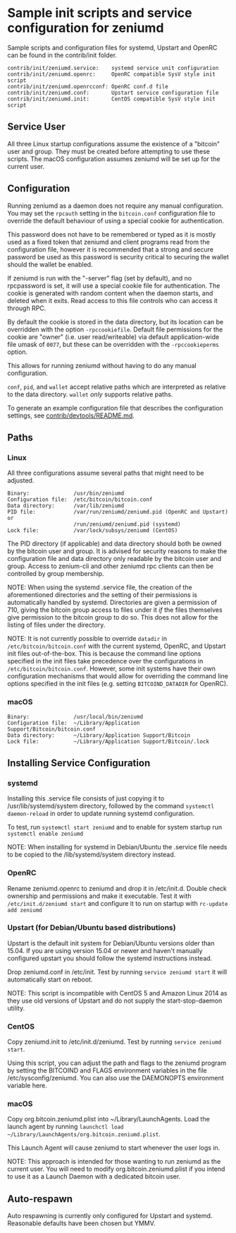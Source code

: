 Sample init scripts and service configuration for zeniumd
==========================================================

Sample scripts and configuration files for systemd, Upstart and OpenRC
can be found in the contrib/init folder.

    contrib/init/zeniumd.service:    systemd service unit configuration
    contrib/init/zeniumd.openrc:     OpenRC compatible SysV style init script
    contrib/init/zeniumd.openrcconf: OpenRC conf.d file
    contrib/init/zeniumd.conf:       Upstart service configuration file
    contrib/init/zeniumd.init:       CentOS compatible SysV style init script

Service User
---------------------------------

All three Linux startup configurations assume the existence of a "bitcoin" user
and group.  They must be created before attempting to use these scripts.
The macOS configuration assumes zeniumd will be set up for the current user.

Configuration
---------------------------------

Running zeniumd as a daemon does not require any manual configuration. You may
set the `rpcauth` setting in the `bitcoin.conf` configuration file to override
the default behaviour of using a special cookie for authentication.

This password does not have to be remembered or typed as it is mostly used
as a fixed token that zeniumd and client programs read from the configuration
file, however it is recommended that a strong and secure password be used
as this password is security critical to securing the wallet should the
wallet be enabled.

If zeniumd is run with the "-server" flag (set by default), and no rpcpassword is set,
it will use a special cookie file for authentication. The cookie is generated with random
content when the daemon starts, and deleted when it exits. Read access to this file
controls who can access it through RPC.

By default the cookie is stored in the data directory, but its location can be
overridden with the option `-rpccookiefile`. Default file permissions for the
cookie are "owner" (i.e. user read/writeable) via default application-wide file
umask of `0077`, but these can be overridden with the `-rpccookieperms` option.

This allows for running zeniumd without having to do any manual configuration.

`conf`, `pid`, and `wallet` accept relative paths which are interpreted as
relative to the data directory. `wallet` *only* supports relative paths.

To generate an example configuration file that describes the configuration settings,
see [contrib/devtools/README.md](../contrib/devtools/README.md#gen-bitcoin-confsh).

Paths
---------------------------------

### Linux

All three configurations assume several paths that might need to be adjusted.

    Binary:              /usr/bin/zeniumd
    Configuration file:  /etc/bitcoin/bitcoin.conf
    Data directory:      /var/lib/zeniumd
    PID file:            /var/run/zeniumd/zeniumd.pid (OpenRC and Upstart) or
                         /run/zeniumd/zeniumd.pid (systemd)
    Lock file:           /var/lock/subsys/zeniumd (CentOS)

The PID directory (if applicable) and data directory should both be owned by the
bitcoin user and group. It is advised for security reasons to make the
configuration file and data directory only readable by the bitcoin user and
group. Access to zenium-cli and other zeniumd rpc clients can then be
controlled by group membership.

NOTE: When using the systemd .service file, the creation of the aforementioned
directories and the setting of their permissions is automatically handled by
systemd. Directories are given a permission of 710, giving the bitcoin group
access to files under it _if_ the files themselves give permission to the
bitcoin group to do so. This does not allow
for the listing of files under the directory.

NOTE: It is not currently possible to override `datadir` in
`/etc/bitcoin/bitcoin.conf` with the current systemd, OpenRC, and Upstart init
files out-of-the-box. This is because the command line options specified in the
init files take precedence over the configurations in
`/etc/bitcoin/bitcoin.conf`. However, some init systems have their own
configuration mechanisms that would allow for overriding the command line
options specified in the init files (e.g. setting `BITCOIND_DATADIR` for
OpenRC).

### macOS

    Binary:              /usr/local/bin/zeniumd
    Configuration file:  ~/Library/Application Support/Bitcoin/bitcoin.conf
    Data directory:      ~/Library/Application Support/Bitcoin
    Lock file:           ~/Library/Application Support/Bitcoin/.lock

Installing Service Configuration
-----------------------------------

### systemd

Installing this .service file consists of just copying it to
/usr/lib/systemd/system directory, followed by the command
`systemctl daemon-reload` in order to update running systemd configuration.

To test, run `systemctl start zeniumd` and to enable for system startup run
`systemctl enable zeniumd`

NOTE: When installing for systemd in Debian/Ubuntu the .service file needs to be copied to the /lib/systemd/system directory instead.

### OpenRC

Rename zeniumd.openrc to zeniumd and drop it in /etc/init.d.  Double
check ownership and permissions and make it executable.  Test it with
`/etc/init.d/zeniumd start` and configure it to run on startup with
`rc-update add zeniumd`

### Upstart (for Debian/Ubuntu based distributions)

Upstart is the default init system for Debian/Ubuntu versions older than 15.04. If you are using version 15.04 or newer and haven't manually configured upstart you should follow the systemd instructions instead.

Drop zeniumd.conf in /etc/init.  Test by running `service zeniumd start`
it will automatically start on reboot.

NOTE: This script is incompatible with CentOS 5 and Amazon Linux 2014 as they
use old versions of Upstart and do not supply the start-stop-daemon utility.

### CentOS

Copy zeniumd.init to /etc/init.d/zeniumd. Test by running `service zeniumd start`.

Using this script, you can adjust the path and flags to the zeniumd program by
setting the BITCOIND and FLAGS environment variables in the file
/etc/sysconfig/zeniumd. You can also use the DAEMONOPTS environment variable here.

### macOS

Copy org.bitcoin.zeniumd.plist into ~/Library/LaunchAgents. Load the launch agent by
running `launchctl load ~/Library/LaunchAgents/org.bitcoin.zeniumd.plist`.

This Launch Agent will cause zeniumd to start whenever the user logs in.

NOTE: This approach is intended for those wanting to run zeniumd as the current user.
You will need to modify org.bitcoin.zeniumd.plist if you intend to use it as a
Launch Daemon with a dedicated bitcoin user.

Auto-respawn
-----------------------------------

Auto respawning is currently only configured for Upstart and systemd.
Reasonable defaults have been chosen but YMMV.
